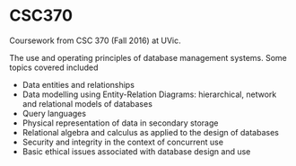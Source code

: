 # CSC370
Coursework from CSC 370 (Fall 2016) at UVic.

The use and operating principles of database management systems.
Some topics covered included
- Data entities and relationships
- Data modelling using Entity-Relation Diagrams: hierarchical, network and relational models of databases
- Query languages
- Physical representation of data in secondary storage
- Relational algebra and calculus as applied to the design of databases
- Security and integrity in the context of concurrent use
- Basic ethical issues associated with database design and use
